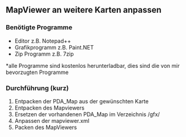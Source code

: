 ## MapViewer an weitere Karten anpassen

### Benötigte Programme
+ Editor z.B. Notepad++
+ Grafikprogramm z.B. Paint.NET
+ Zip Programm z.B. 7zip

*alle Programme sind kostenlos herunterladbar, dies sind die von mir bevorzugten Programme

### Durchführung (kurz)
1. Entpacken der PDA_Map aus der gewünschten Karte
2. Entpacken des Mapviewers
3. Ersetzen der vorhandenen PDA_Map im Verzeichnis /gfx/
4. Anpassen der mapviewer.xml
5. Packen des MapViewers

